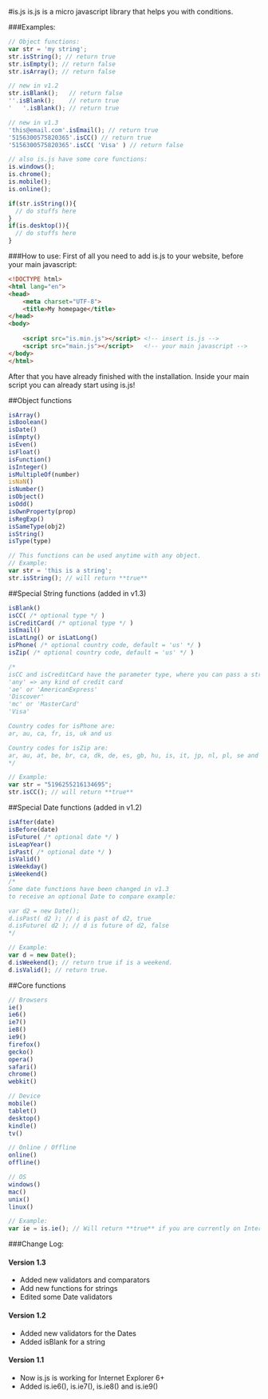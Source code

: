 #is.js
is.js is a micro javascript library that helps you with conditions.

###Examples:

```js
// Object functions:
var str = 'my string';
str.isString(); // return true
str.isEmpty(); // return false
str.isArray(); // return false

// new in v1.2
str.isBlank();   // return false
''.isBlank();    // return true
'   '.isBlank(); // return true

// new in v1.3
'this@email.com'.isEmail(); // return true
'5156300575820365'.isCC() // return true
'5156300575820365'.isCC( 'Visa' ) // return false

// also is.js have some core functions:
is.windows();
is.chrome();
is.mobile();
is.online();

if(str.isString()){
  // do stuffs here
}
if(is.desktop()){
  // do stuffs here
}
```

###How to use:
First of all you need to add is.js to your website, before your main javascript:
```html
<!DOCTYPE html>
<html lang="en">
<head>
	<meta charset="UTF-8">
	<title>My homepage</title>
</head>
<body>
	
	<script src="is.min.js"></script> <!-- insert is.js -->
	<script src="main.js"></script>   <!-- your main javascript -->
</body>
</html>
```
After that you have already finished with the installation. Inside your main script you can already start using is.js!

##Object functions
```js
isArray()
isBoolean()
isDate()
isEmpty()
isEven()
isFloat()
isFunction()
isInteger()
isMultipleOf(number)
isNaN()
isNumber()
isObject()
isOdd()
isOwnProperty(prop)
isRegExp()
isSameType(obj2)
isString()
isType(type)

// This functions can be used anytime with any object.
// Example:
var str = 'this is a string';
str.isString(); // will return **true**
```

##Special String functions (added in v1.3)
```js
isBlank()
isCC( /* optional type */ )
isCreditCard( /* optional type */ )
isEmail()
isLatLng() or isLatLong()
isPhone( /* optional country code, default = 'us' */ )
isZip( /* optional country code, default = 'us' */ )

/*
isCC and isCreditCard have the parameter type, where you can pass a string:
'any' => any kind of credit card
'ae' or 'AmericanExpress'
'Discover'
'mc' or 'MasterCard'
'Visa'

Country codes for isPhone are:
ar, au, ca, fr, is, uk and us

Country codes for isZip are:
ar, au, at, be, br, ca, dk, de, es, gb, hu, is, it, jp, nl, pl, se and us
*/

// Example:
var str = "5196255216134695";
str.isCC(); // will return **true**
```

##Special Date functions (added in v1.2)
```js
isAfter(date)
isBefore(date)
isFuture( /* optional date */ )
isLeapYear()
isPast( /* optional date */ )
isValid()
isWeekday()
isWeekend()
/*
Some date functions have been changed in v1.3
to receive an optional Date to compare example:

var d2 = new Date();
d.isPast( d2 ); // d is past of d2, true
d.isFuture( d2 ); // d is future of d2, false
*/

// Example:
var d = new Date();
d.isWeekend(); // return true if is a weekend.
d.isValid(); // return true.
```

##Core functions
```js
// Browsers
ie()
ie6()
ie7()
ie8()
ie9()
firefox()
gecko()
opera()
safari()
chrome()
webkit()

// Device
mobile()
tablet()
desktop()
kindle()
tv()

// Online / Offline
online()
offline()

// OS
windows()
mac()
unix()
linux()

// Example:
var ie = is.ie(); // Will return **true** if you are currently on Internet Explorer
```

###Change Log:
#### Version 1.3
- Added new validators and comparators
- Add new functions for strings
- Edited some Date validators

#### Version 1.2
- Added new validators for the Dates
- Added isBlank for a string

#### Version 1.1
- Now is.js is working for Internet Explorer 6+
- Added is.ie6(), is.ie7(), is.ie8() and is.ie9()